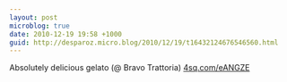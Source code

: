 ```yaml
---
layout: post
microblog: true
date: 2010-12-19 19:58 +1000
guid: http://desparoz.micro.blog/2010/12/19/t16432124676546560.html
---
```

Absolutely delicious gelato (@ Bravo Trattoria) [4sq.com/eANGZE](http://4sq.com/eANGZE)
